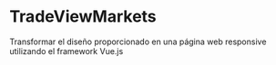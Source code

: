 # TradeViewMarkets
 Transformar el diseño proporcionado en una página web responsive utilizando el framework Vue.js
